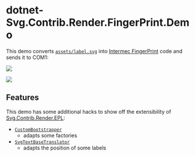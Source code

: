 # dotnet-Svg.Contrib.Render.FingerPrint.Demo

This demo converts [`assets/label.svg`](assets/label.svg) into [Intermec FingerPrint](http://www.adc-distribution.de/intermec_etikettendrucker/fingerprint_info.pdf) code and sends it to COM1:

![](assets/label.gif)

![](https://media.giphy.com/media/lA3qoZE4TKQhi/giphy.gif)

## Features

This demo has some additional hacks to show off the extensibility of [Svg.Contrib.Render.EPL](../Svg.Contrib.Render.EPL):

- [`CustomBootstrapper`](CustomBootstrapper.cs)
  - adapts some factories
- [`SvgTextBaseTranslator`](SvgTextBaseTranslator.cs)
  - adapts the position of some labels
